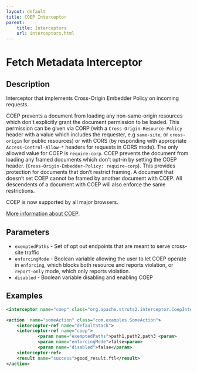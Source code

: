 ```yaml
---
layout: default
title: COEP Interceptor
parent:
    title: Interceptors
    url: interceptors.html
---
```


# Fetch Metadata Interceptor

## Description

Interceptor that implements Cross-Origin Embedder Policy on incoming requests.

COEP prevents a document from loading any non-same-origin resources which don't explicitly grant the document permission to be loaded. This permission can be given via CORP (with a `Cross-Origin-Resource-Policy` header with a value which includes the requester, e.g `same-site`, or `cross-origin` for public resources)  or with CORS (by responding with appropriate `Access-Control-Allow-*` headers for requests in CORS mode).  The only allowed value for COEP is `require-corp`.
COEP prevents the document from loading any framed documents which don’t opt-in by setting the COEP header. (`Cross-Origin-Embedder-Policy: require-corp`). This provides protection for documents that don’t restrict framing. A document that doesn’t set COEP cannot be framed by another document with COEP. All descendents of a document with COEP will also enforce the same restrictions.

COEP is now supported by all major browsers.



[More information about COEP](https://web.dev/why-coop-coep/#coep).

## Parameters

- `exemptedPaths` - Set of opt out endpoints that are meant to serve cross-site traffic
- `enforcingMode` - Boolean variable allowing the user to let COEP operate in `enforcing`, which blocks both resource and reports violation, or `report-only` mode, which only reports violation.
- `disabled` - Boolean variable disabling and enabling COEP

## Examples

```xml
<interceptor name="coep" class="org.apache.struts2.interceptor.CoepInterceptor"/>

<action  name="someAction" class="com.examples.SomeAction">
    <interceptor-ref name="defaultStack">
    <interceptor-ref name="coep">
            <param name="exemptedPaths">path1,path2,path3 <param>
            <param name="enforcingMode">false<param>
            <param name="disabled">false</param>
    <interceptor-ref>
    <result name="success">good_result.ftl</result>
</action>
```